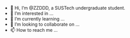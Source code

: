 - 👋 Hi, I’m @ZZDDD, a SUSTech undergraduate student.
- 👀 I’m interested in ...
- 🌱 I’m currently learning ...
- 💞️ I’m looking to collaborate on ...
- 📫 How to reach me ...

<!---
ZZDDD/ZZDDD is a ✨ special ✨ repository because its `README.md` (this file) appears on your GitHub profile.
You can click the Preview link to take a look at your changes.
--->
